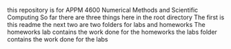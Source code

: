 this repository is for APPM 4600 Numerical Methods and Scientific Computing
So far there are three things here in the root directory
The first is this readme the next two are two folders for labs and homeworks
The homeworks lab contains the work done for the homeworks
the labs folder contains the work done for the labs

